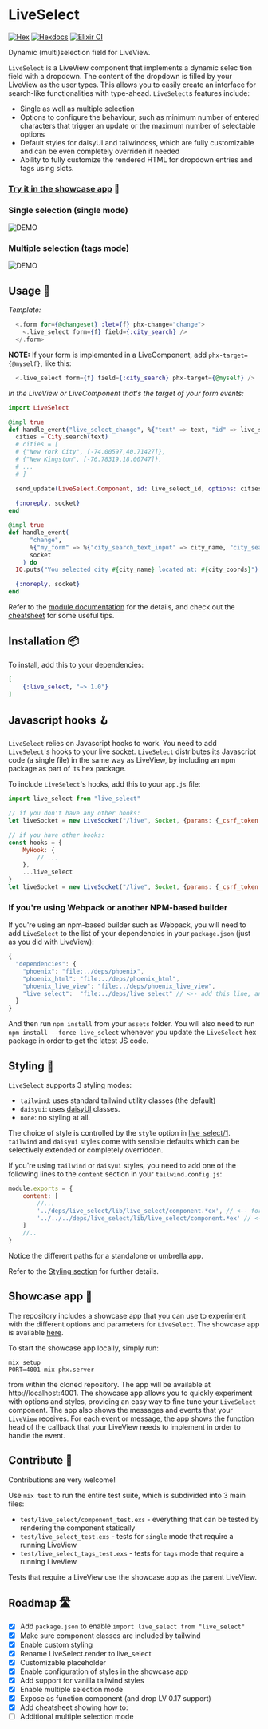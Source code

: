 # LiveSelect

[![Hex](https://img.shields.io/hexpm/v/live_select.svg)](https://hex.pm/packages/live_select)
[![Hexdocs](https://img.shields.io/badge/-docs-green)](https://hexdocs.pm/live_select)
[![Elixir CI](https://github.com/maxmarcon/live_select/actions/workflows/elixir.yml/badge.svg)](https://github.com/maxmarcon/live_select/actions/workflows/elixir.yml)

Dynamic (multi)selection field for LiveView.

`LiveSelect` is a LiveView component that implements a dynamic selec
tion field with a dropdown. The content of the
dropdown is filled by your LiveView as the user types. This allows you to easily create an 
interface for search-like functionalities with type-ahead. `LiveSelect`s features include:

* Single as well as multiple selection
* Options to configure the behaviour, such as minimum number of entered characters that trigger an update or the maximum number of selectable options
* Default styles for daisyUI and tailwindcss, which are fully customizable and can be even completely overriden if needed
* Ability to fully customize the rendered HTML for dropdown entries and tags using slots.

### [Try it in the showcase app](https://live-select.fly.dev/) 🔬

### Single selection (single mode)

![DEMO](https://raw.githubusercontent.com/maxmarcon/live_select/main/priv/static/images/demo_single.gif)

### Multiple selection (tags mode)

![DEMO](https://raw.githubusercontent.com/maxmarcon/live_select/main/priv/static/images/demo_tags.gif)

## Usage 🧭

_Template:_

```elixir
  <.form for={@changeset} :let={f} phx-change="change">
    <.live_select form={f} field={:city_search} /> 
  </.form>
```

**NOTE:** If your form is implemented in a LiveComponent, add `phx-target={@myself}`, like this:

```elixir
  <.live_select form={f} field={:city_search} phx-target={@myself} />
```

_In the LiveView or LiveComponent that's the target of your form events:_

  ```elixir
  import LiveSelect

  @impl true
  def handle_event("live_select_change", %{"text" => text, "id" => live_select_id}, socket) do 
    cities = City.search(text)
    # cities = [ 
    # {"New York City", [-74.00597,40.71427]}, 
    # {"New Kingston", [-76.78319,18.00747]}, 
    # ... 
    # ]

    send_update(LiveSelect.Component, id: live_select_id, options: cities)
    
    {:noreply, socket}
  end

  @impl true
  def handle_event(
        "change",
        %{"my_form" => %{"city_search_text_input" => city_name, "city_search" => city_coords}},
        socket
      ) do
    IO.puts("You selected city #{city_name} located at: #{city_coords}")

    {:noreply, socket}
  end  
  ```

Refer to the [module documentation](https://hexdocs.pm/live_select/LiveSelect.html) for the details, and
check out the [cheatsheet](https://hexdocs.pm/live_select/cheatsheet.html) for some useful tips.

## Installation 📦

To install, add this to your dependencies:

```elixir
[
    {:live_select, "~> 1.0"}
]
```

## Javascript hooks 🪝

`LiveSelect` relies on Javascript hooks to work. You need to add `LiveSelect`'s hooks to your live socket.
`LiveSelect` distributes its Javascript code (a single file) in the same way as LiveView, by including an
npm package as part of its hex package.

To include `LiveSelect`'s hooks, add this to your `app.js` file:

```javascript
import live_select from "live_select"

// if you don't have any other hooks:
let liveSocket = new LiveSocket("/live", Socket, {params: {_csrf_token: csrfToken}, hooks: live_select})

// if you have other hooks:
const hooks = {
    MyHook: {
        // ...
    },
    ...live_select
}
let liveSocket = new LiveSocket("/live", Socket, {params: {_csrf_token: csrfToken}, hooks})
```

### If you're using Webpack or another NPM-based builder

If you're using an npm-based builder such as Webpack, you will need to add `LiveSelect` to the list of your dependencies in your `package.json` (just as you did with LiveView):

```js
{
  "dependencies": {
    "phoenix": "file:../deps/phoenix",
    "phoenix_html": "file:../deps/phoenix_html",
    "phoenix_live_view": "file:../deps/phoenix_live_view",
    "live_select":  "file:../deps/live_select" // <-- add this line, and add an extra "../" if you're in an umbrella app
  }
}
```

And then run `npm install` from your `assets` folder. You will also need to run `npm install --force live_select`
whenever you update the `LiveSelect` hex package in order to get the latest JS code.

## Styling 🎨

`LiveSelect` supports 3 styling modes:

* `tailwind`: uses standard tailwind utility classes (the default)
* `daisyui`: uses [daisyUI](https://daisyui.com/) classes.
* `none`: no styling at all.

The choice of style is controlled by the `style` option
in [live_select/1](https://hexdocs.pm/live_select/LiveSelect.html#live_select/1).
`tailwind` and `daisyui` styles come with sensible defaults which can be selectively extended or completely overridden.

If you're using `tailwind` or `daisyui` styles, you need to add one of the following lines to the `content` section in
your `tailwind.config.js`:

```javascript
module.exports = {
    content: [
        //...
        '../deps/live_select/lib/live_select/component.*ex', // <-- for a standalone app
        '../../../deps/live_select/lib/live_select/component.*ex' // <-- for an umbrella app
    ]
    //..
}
```

Notice the different paths for a standalone or umbrella app.

Refer to the [Styling section](https://hexdocs.pm/live_select/styling.html) for further details.

## Showcase app 🎪

The repository includes a showcase app that you can use to experiment with the different options and parameters
for `LiveSelect`.
The showcase app is available [here](https://live-select.fly.dev/).

To start the showcase app locally, simply run:

```
mix setup
PORT=4001 mix phx.server
```

from within the cloned repository. The app will be available at http://localhost:4001. The showcase app allows you to
quickly experiment with options and styles, providing an easy way to fine tune your `LiveSelect` component. The app also
shows the messages and events that your `LiveView` receives. For each event or message, the app shows the function head
of the callback that your LiveView needs to implement in order to handle the event.

## Contribute 🤝

Contributions are very welcome! 

Use `mix test` to run the entire test suite, which is subdivided into 3 main files:

* `test/live_select/component_test.exs` - everything that can be tested by rendering the component statically
* `test/live_select_test.exs` - tests for `single` mode that require a running LiveView 
* `test/live_select_tags_test.exs` - tests for `tags` mode that require a running LiveView

Tests that require a LiveView use the showcase app as the parent LiveView.

## Roadmap 🛣️

- [X] Add `package.json` to enable `import live_select from "live_select"`
- [X] Make sure component classes are included by tailwind
- [X] Enable custom styling
- [X] Rename LiveSelect.render to live_select
- [X] Customizable placeholder
- [X] Enable configuration of styles in the showcase app
- [X] Add support for vanilla tailwind styles
- [X] Enable multiple selection mode
- [X] Expose as function component (and drop LV 0.17 support)
- [X] Add cheatsheet showing how to:
- [ ] Additional multiple selection mode 

